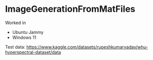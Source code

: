# ImageGenerationFromMatFiles

Worked in 
<ul>
  <li> Ubuntu Jammy </li>
  <li> Windows 11 </li>
</ul>

Test data: https://www.kaggle.com/datasets/rupeshkumaryadav/whu-hyperspectral-dataset/data
